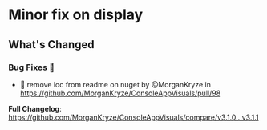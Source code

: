 # Minor fix on display

## What's Changed
### Bug Fixes 🐛
* 📖 remove loc from readme on nuget by @MorganKryze in https://github.com/MorganKryze/ConsoleAppVisuals/pull/98


**Full Changelog**: https://github.com/MorganKryze/ConsoleAppVisuals/compare/v3.1.0...v3.1.1